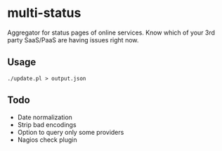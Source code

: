 # multi-status
Aggregator for status pages of online services. Know which of your 3rd party SaaS/PaaS are having issues right now.

## Usage

    ./update.pl > output.json
    
## Todo

- Date normalization
- Strip bad encodings
- Option to query only some providers
- Nagios check plugin
